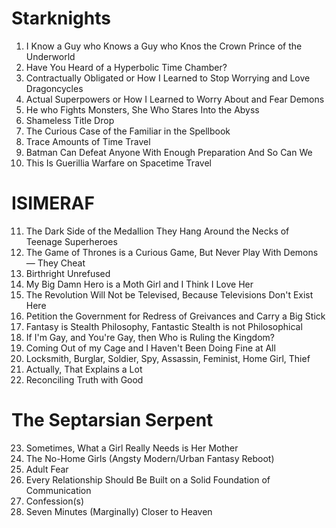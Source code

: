 # Starknights

01. I Know a Guy who Knows a Guy who Knos the Crown Prince of the Underworld
02. Have You Heard of a Hyperbolic Time Chamber?
03. Contractually Obligated or How I Learned to Stop Worrying and Love Dragoncycles
04. Actual Superpowers or How I Learned to Worry About and Fear Demons
05. He who Fights Monsters, She Who Stares Into the Abyss
06. Shameless Title Drop
07. The Curious Case of the Familiar in the Spellbook
08. Trace Amounts of Time Travel
09. Batman Can Defeat Anyone With Enough Preparation And So Can We
10. This Is Guerillia Warfare on Spacetime Travel

# ISIMERAF

11. The Dark Side of the Medallion They Hang Around the Necks of Teenage Superheroes
12. The Game of Thrones is a Curious Game, But Never Play With Demons — They Cheat
13. Birthright Unrefused
14. My Big Damn Hero is a Moth Girl and I Think I Love Her
15. The Revolution Will Not be Televised, Because Televisions Don't Exist Here
16. Petition the Government for Redress of Greivances and Carry a Big Stick
17. Fantasy is Stealth Philosophy, Fantastic Stealth is not Philosophical
18. If I'm Gay, and You're Gay, then Who is Ruling the Kingdom?
19. Coming Out of my Cage and I Haven't Been Doing Fine at All
20. Locksmith, Burglar, Soldier, Spy, Assassin, Feminist, Home Girl, Thief
21. Actually, That Explains a Lot 
22. Reconciling Truth with Good

# The Septarsian Serpent

23. Sometimes, What a Girl Really Needs is Her Mother
24. The No-Home Girls (Angsty Modern/Urban Fantasy Reboot)
25. Adult Fear
26. Every Relationship Should Be Built on a Solid Foundation of Communication
27. Confession(s)
28. Seven Minutes (Marginally) Closer to Heaven
